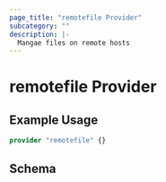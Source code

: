 ```yaml
---
page_title: "remotefile Provider"
subcategory: ""
description: |-
  Mangae files on remote hosts
---
```


# remotefile Provider

## Example Usage

```terraform
provider "remotefile" {}
```

## Schema
